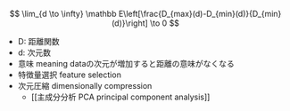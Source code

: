 $$
\lim_{d \to \infty} \mathbb E\left[\frac{D_{max}(d)-D_{min}(d)}{D_{min}(d)}\right] \to 0
$$
- D: 距離関数
- d: 次元数
- 意味 meaning
    dataの次元が増加すると距離の意味がなくなる
- 特徴量選択 feature selection
- 次元圧縮 dimensionally compression
	- [[主成分分析 PCA principal component analysis]]